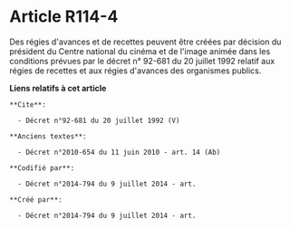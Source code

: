 # Article R114-4

Des régies d'avances et de recettes peuvent être créées par décision du président du Centre national du cinéma et de l'image
animée dans les conditions prévues par le décret n° 92-681 du 20 juillet 1992 relatif aux régies de recettes et aux régies
d'avances des organismes publics.

**Liens relatifs à cet article**

	**Cite**:

	  - Décret n°92-681 du 20 juillet 1992 (V)

	**Anciens textes**:

	  - Décret n°2010-654 du 11 juin 2010 - art. 14 (Ab)

	**Codifié par**:

	  - Décret n°2014-794 du 9 juillet 2014 - art.

	**Créé par**:

	  - Décret n°2014-794 du 9 juillet 2014 - art.
